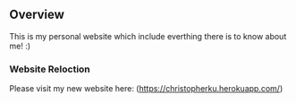 ## Overview
This is my personal website which include everthing there is to know about me! :)

### Website Reloction
Please visit my new website here: (https://christopherku.herokuapp.com/)

